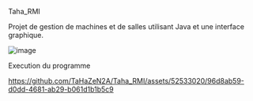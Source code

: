  Taha_RMI

Projet de gestion de machines et de salles utilisant Java et une interface graphique.


![image](https://github.com/TaHaZeN2A/Taha_RMI/assets/52533020/c68685ba-641a-4082-af57-7124d544c802)


Execution du programme


https://github.com/TaHaZeN2A/Taha_RMI/assets/52533020/96d8ab59-d0dd-4681-ab29-b061d1b1b5c9

